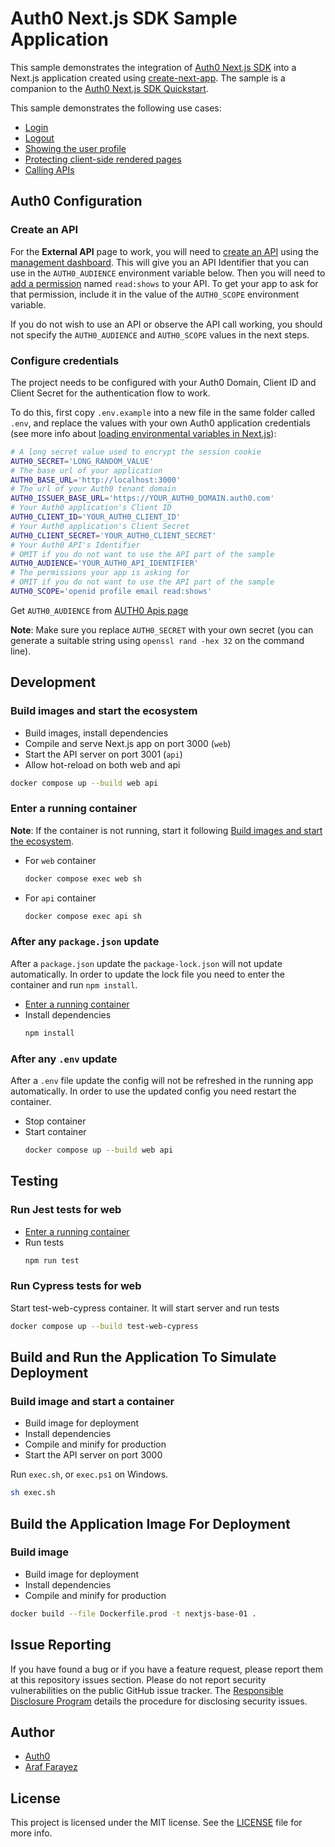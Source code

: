# Auth0 Next.js SDK Sample Application

This sample demonstrates the integration of [Auth0 Next.js SDK](https://github.com/auth0/nextjs-auth0) into a Next.js application created using [create-next-app](https://nextjs.org/docs/api-reference/create-next-app). The sample is a companion to the [Auth0 Next.js SDK Quickstart](https://auth0.com/docs/quickstart/webapp/nextjs).

This sample demonstrates the following use cases:

- [Login](https://github.com/auth0-samples/auth0-nextjs-samples/blob/main/Sample-01/components/NavBar.jsx#L61-L67)
- [Logout](https://github.com/auth0-samples/auth0-nextjs-samples/blob/main/Sample-01/components/NavBar.jsx#L93-L95)
- [Showing the user profile](https://github.com/auth0-samples/auth0-nextjs-samples/blob/main/Sample-01/pages/profile.jsx)
- [Protecting client-side rendered pages](https://github.com/auth0-samples/auth0-nextjs-samples/blob/main/Sample-01/pages/profile.jsx#L43-L46)
- [Calling APIs](https://github.com/auth0-samples/auth0-nextjs-samples/blob/main/Sample-01/pages/external.jsx)


## Auth0 Configuration

### Create an API

For the **External API** page to work, you will need to [create an API](https://auth0.com/docs/authorization/apis) using the [management dashboard](https://manage.auth0.com/#/apis). This will give you an API Identifier that you can use in the `AUTH0_AUDIENCE` environment variable below. Then you will need to [add a permission](https://auth0.com/docs/get-started/dashboard/add-api-permissions) named `read:shows` to your API. To get your app to ask for that permission, include it in the value of the `AUTH0_SCOPE` environment variable.

If you do not wish to use an API or observe the API call working, you should not specify the `AUTH0_AUDIENCE` and `AUTH0_SCOPE` values in the next steps.

### Configure credentials

The project needs to be configured with your Auth0 Domain, Client ID and Client Secret for the authentication flow to work.

To do this, first copy `.env.example` into a new file in the same folder called `.env`, and replace the values with your own Auth0 application credentials (see more info about [loading environmental variables in Next.js](https://nextjs.org/docs/basic-features/environment-variables)):

```sh
# A long secret value used to encrypt the session cookie
AUTH0_SECRET='LONG_RANDOM_VALUE'
# The base url of your application
AUTH0_BASE_URL='http://localhost:3000'
# The url of your Auth0 tenant domain
AUTH0_ISSUER_BASE_URL='https://YOUR_AUTH0_DOMAIN.auth0.com'
# Your Auth0 application's Client ID
AUTH0_CLIENT_ID='YOUR_AUTH0_CLIENT_ID'
# Your Auth0 application's Client Secret
AUTH0_CLIENT_SECRET='YOUR_AUTH0_CLIENT_SECRET'
# Your Auth0 API's Identifier 
# OMIT if you do not want to use the API part of the sample
AUTH0_AUDIENCE='YOUR_AUTH0_API_IDENTIFIER'
# The permissions your app is asking for
# OMIT if you do not want to use the API part of the sample
AUTH0_SCOPE='openid profile email read:shows'
```

Get `AUTH0_AUDIENCE` from [AUTH0 Apis page](https://manage.auth0.com/?_gl=1*fk70dm*_gcl_au*Nzc5NzI3MzQzLjE3MDQ1NTk0OTM.*rollup_ga*NjgyNjM1MjQyLjE3MDQ1NTg2MDg.*rollup_ga_F1G3E656YZ*MTcwNDY5NzAxOS43LjEuMTcwNDY5ODE2MS42MC4wLjA.*_ga*NjgyNjM1MjQyLjE3MDQ1NTg2MDg.*_ga_QKMSDV5369*MTcwNDY5NzAyNi44LjEuMTcwNDY5ODMzNi42MC4wLjA.&_ga=2.39848290.1184183585.1704558609-682635242.1704558608#/apis)

**Note**: Make sure you replace `AUTH0_SECRET` with your own secret (you can generate a suitable string using `openssl rand -hex 32` on the command line).

## Development

### Build images and start the ecosystem

- Build images, install dependencies
- Compile and serve Next.js app on port 3000 (`web`)
- Start the API server on port 3001 (`api`)
- Allow hot-reload on both web and api

```bash
docker compose up --build web api
```

### Enter a running container

**Note**: If the container is not running, start it following [Build images and start the ecosystem](#build-images-and-start-the-ecosystem).

- For `web` container
    ```bash
    docker compose exec web sh
    ```
- For `api` container
    ```bash
    docker compose exec api sh
    ```

### After any `package.json` update

After a `package.json` update the `package-lock.json` will not update automatically. In order to update the lock file you need to enter the container and run `npm install`.

- [Enter a running container](#enter-a-running-container)
- Install dependencies
    ```bash
    npm install
    ```

### After any `.env` update

After a `.env` file update the config will not be refreshed in the running app automatically. In order to use the updated config you need restart the container.

- Stop container
- Start container
    ```bash
    docker compose up --build web api
    ```

## Testing

### Run Jest tests for web
- [Enter a running container](#enter-a-running-container)
- Run tests
    ```bash
    npm run test
    ```

### Run Cypress tests for web
Start test-web-cypress container. It will start server and run tests
```bash
docker compose up --build test-web-cypress
```

## Build and Run the Application To Simulate Deployment

### Build image and start a container

- Build image for deployment
- Install dependencies
- Compile and minify for production
- Start the API server on port 3000

Run `exec.sh`, or `exec.ps1` on Windows.

```bash
sh exec.sh
```

## Build the Application Image For Deployment

### Build image
- Build image for deployment
- Install dependencies
- Compile and minify for production

```bash
docker build --file Dockerfile.prod -t nextjs-base-01 .
```

## Issue Reporting

If you have found a bug or if you have a feature request, please report them at this repository issues section. Please do not report security vulnerabilities on the public GitHub issue tracker. The [Responsible Disclosure Program](https://auth0.com/responsible-disclosure-policy) details the procedure for disclosing security issues.

## Author

- [Auth0](https://auth0.com)
- [Araf Farayez](https://github.com/farayez)

## License

This project is licensed under the MIT license. See the [LICENSE](./LICENSE) file for more info.

